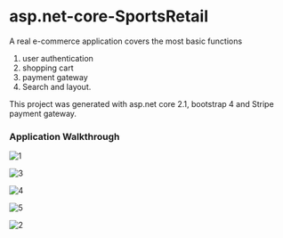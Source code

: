 # asp.net-core-SportsRetail

A real e-commerce application covers the most basic functions
1. user authentication
2. shopping cart
3. payment gateway
4. Search and layout.

This project was generated with asp.net core 2.1, bootstrap 4 and Stripe payment gateway.

### Application Walkthrough

![1](https://user-images.githubusercontent.com/16623796/84052634-6aa3a000-a9e3-11ea-8de1-eb9e499ecd79.png)

![3](https://user-images.githubusercontent.com/16623796/84052726-8444e780-a9e3-11ea-9688-20f343ca857b.png)

![4](https://user-images.githubusercontent.com/16623796/84052772-93c43080-a9e3-11ea-9d69-91b6e3463958.png)

![5](https://user-images.githubusercontent.com/16623796/84052808-a0488900-a9e3-11ea-82b8-b3783141d3ed.png)

![2](https://user-images.githubusercontent.com/16623796/84052669-755e3500-a9e3-11ea-9ae5-58f1087513bc.png)

